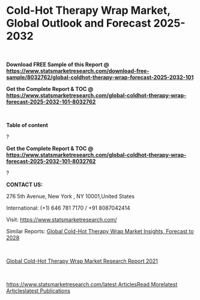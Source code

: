 <h1>Cold-Hot Therapy Wrap Market, Global Outlook and Forecast 2025-2032</h1><br/><p><strong>Download FREE Sample of this Report @ <a href="https://www.statsmarketresearch.com/download-free-sample/8032762/global-coldhot-therapy-wrap-forecast-2025-2032-101">https://www.statsmarketresearch.com/download-free-sample/8032762/global-coldhot-therapy-wrap-forecast-2025-2032-101</a></strong></p>
 
 
 
 <div><b>Get the Complete Report & TOC @ <a href="https://www.statsmarketresearch.com/global-coldhot-therapy-wrap-forecast-2025-2032-101-8032762">https://www.statsmarketresearch.com/global-coldhot-therapy-wrap-forecast-2025-2032-101-8032762</a></b></div>
 
 
 
 <p><br />
 
 <b>Table of content</b></p>
 
 
 
 <p>? </p>
 
 
 
 <div><b>Get the Complete Report & TOC @ <a href="https://www.statsmarketresearch.com/global-coldhot-therapy-wrap-forecast-2025-2032-101-8032762">https://www.statsmarketresearch.com/global-coldhot-therapy-wrap-forecast-2025-2032-101-8032762</a></b></div>
 
 
 
 <p>? </p>
 
 
 
 <p><b>CONTACT US:</b><br />
 
 276 5th Avenue, New York , NY 10001,United States<br />
 
 International: (+1) 646 781 7170 / +91 8087042414<br />
 
 Visit: <a href="https://www.statsmarketresearch.com/">https://www.statsmarketresearch.com/</a><br />
 
 Similar Reports: <a href="https://www.statsmarketresearch.com/global-coldhot-therapy-wrap-forecast-2025-2032-101-8032762">Global Cold-Hot Therapy Wrap Market Insights, Forecast to 2028</a><br />
 
 <br />
 
 <a href="https://www.statsmarketresearch.com/global-coldhot-therapy-wrap-forecast-2025-2032-101-8032762">Global Cold-Hot Therapy Wrap Market Research Report 2021</a><br />
 
 <br />
 
 <a href="https://gyeongbokgung.com">https://www.statsmarketresearch.com/</a><a href="https://hallyeomaritime.com">latest Articles</a><a href="https://jingwansa.com">Read More</a><a href="https://nguoiviet.jp/">latest Articles</a><a href="https://www.intelmarketresearch.com/">latest Publications</a></p>